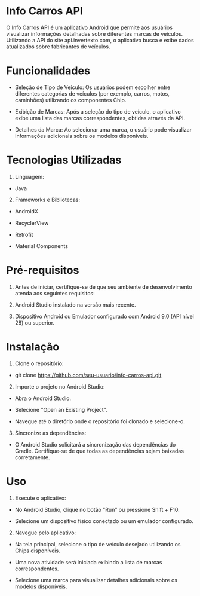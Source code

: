 # Info Carros API
O Info Carros API é um aplicativo Android que permite aos usuários visualizar informações detalhadas sobre diferentes marcas de veículos. Utilizando a API do site api.invertexto.com, o aplicativo busca e exibe dados atualizados sobre fabricantes de veículos.​

# Funcionalidades
- Seleção de Tipo de Veículo: Os usuários podem escolher entre diferentes categorias de veículos (por exemplo, carros, motos, caminhões) utilizando os componentes Chip.​

- Exibição de Marcas: Após a seleção do tipo de veículo, o aplicativo exibe uma lista das marcas correspondentes, obtidas através da API.​

- Detalhes da Marca: Ao selecionar uma marca, o usuário pode visualizar informações adicionais sobre os modelos disponíveis.

# Tecnologias Utilizadas
1. Linguagem:
- Java​
2. Frameworks e Bibliotecas:
  
- AndroidX​

- RecyclerView​

- Retrofit
​
- Material Components​


# Pré-requisitos
1. Antes de iniciar, certifique-se de que seu ambiente de desenvolvimento atenda aos seguintes requisitos:​

2. Android Studio instalado na versão mais recente.​

3. Dispositivo Android ou Emulador configurado com Android 9.0 (API nível 28) ou superior.​

# Instalação
1. Clone o repositório:

- git clone https://github.com/seu-usuario/info-carros-api.git

2. Importe o projeto no Android Studio:

- Abra o Android Studio.​

- Selecione "Open an Existing Project".​

- Navegue até o diretório onde o repositório foi clonado e selecione-o.​

3. Sincronize as dependências:

- O Android Studio solicitará a sincronização das dependências do Gradle. Certifique-se de que todas as dependências sejam baixadas corretamente.

# Uso
1. Execute o aplicativo:

- No Android Studio, clique no botão "Run" ou pressione Shift + F10.​

- Selecione um dispositivo físico conectado ou um emulador configurado.​

2. Navegue pelo aplicativo:

- Na tela principal, selecione o tipo de veículo desejado utilizando os Chips disponíveis.​

- Uma nova atividade será iniciada exibindo a lista de marcas correspondentes.​

- Selecione uma marca para visualizar detalhes adicionais sobre os modelos disponíveis.​
